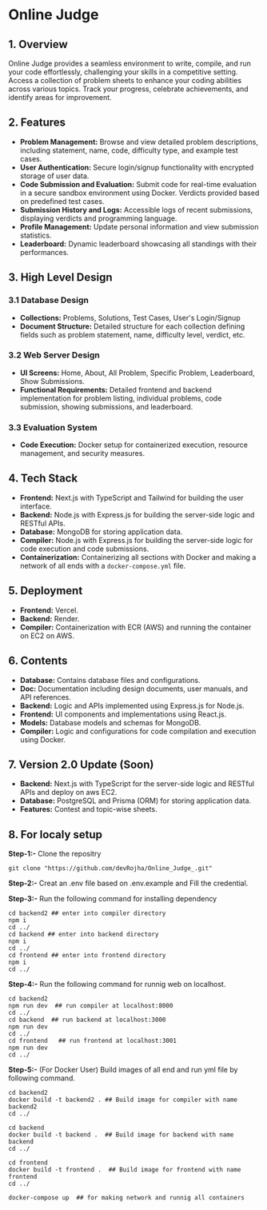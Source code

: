 # Online Judge 

## 1. Overview

Online Judge provides a seamless environment to write, compile, and run your code effortlessly, challenging your skills in a competitive setting. Access a collection of problem sheets to enhance your coding abilities across various topics. Track your progress, celebrate achievements, and identify areas for improvement.

## 2. Features

- **Problem Management:** Browse and view detailed problem descriptions, including statement, name, code, difficulty type, and example test cases.
- **User Authentication:** Secure login/signup functionality with encrypted storage of user data.
- **Code Submission and Evaluation:** Submit code for real-time evaluation in a secure sandbox environment using Docker. Verdicts provided based on predefined test cases.
- **Submission History and Logs:** Accessible logs of recent submissions, displaying verdicts and programming language.
- **Profile Management:** Update personal information and view submission statistics.
- **Leaderboard:** Dynamic leaderboard showcasing all standings with their performances.

## 3. High Level Design

### 3.1 Database Design

- **Collections:** Problems, Solutions, Test Cases, User's Login/Signup
- **Document Structure:** Detailed structure for each collection defining fields such as problem statement, name, difficulty level, verdict, etc.

### 3.2 Web Server Design

- **UI Screens:** Home, About, All Problem, Specific Problem, Leaderboard, Show Submissions.
- **Functional Requirements:** Detailed frontend and backend implementation for problem listing, individual problems, code submission, showing submissions, and leaderboard.

### 3.3 Evaluation System

- **Code Execution:** Docker setup for containerized execution, resource management, and security measures.

## 4. Tech Stack

- **Frontend:** Next.js with TypeScript and Tailwind for building the user interface.
- **Backend:** Node.js with Express.js for building the server-side logic and RESTful APIs.
- **Database:** MongoDB for storing application data.
- **Compiler:** Node.js with Express.js for building the server-side logic for code execution and code submissions.
- **Containerization:** Containerizing all sections with Docker and making a network of all ends with a `docker-compose.yml` file.

## 5. Deployment

- **Frontend:** Vercel.
- **Backend:** Render.
- **Compiler:** Containerization with ECR (AWS) and running the container on EC2 on AWS.

## 6. Contents

- **Database:** Contains database files and configurations.
- **Doc:** Documentation including design documents, user manuals, and API references.
- **Backend:** Logic and APIs implemented using Express.js for Node.js.
- **Frontend:** UI components and implementations using React.js.
- **Models:** Database models and schemas for MongoDB.
- **Compiler:** Logic and configurations for code compilation and execution using Docker.

## 7. Version 2.0 Update (Soon)

- **Backend:** Next.js with TypeScript for the server-side logic and RESTful APIs and deploy on aws EC2.
- **Database:** PostgreSQL and Prisma (ORM) for storing application data.
- **Features:** Contest and topic-wise sheets.

## 8. For localy setup
**Step-1:-** Clone the repositry
```
git clone "https://github.com/devRojha/Online_Judge_.git"
```
**Step-2:-** Creat an .env file based on .env.example and Fill the credential.

**Step-3:-** Run the following command for installing dependency
```
cd backend2 ## enter into compiler directory
npm i
cd ../
cd backend ## enter into backend directory
npm i
cd ../
cd frontend ## enter into frontend directory
npm i
cd ../
```
**Step-4:-** Run the following command for runnig web on localhost.
```
cd backend2
npm run dev  ## run compiler at localhost:8000
cd ../
cd backend  ## run backend at localhost:3000
npm run dev
cd ../
cd frontend   ## run frontend at localhost:3001
npm run dev
cd ../
```
**Step-5:-** (For Docker User) Build images of all end and run yml file by following command.
```
cd backend2
docker build -t backend2 . ## Build image for compiler with name backend2
cd ../

cd backend
docker build -t backend .  ## Build image for backend with name backend
cd ../

cd frontend
docker build -t frontend .  ## Build image for frontend with name frontend
cd ../

docker-compose up  ## for making network and runnig all containers
```